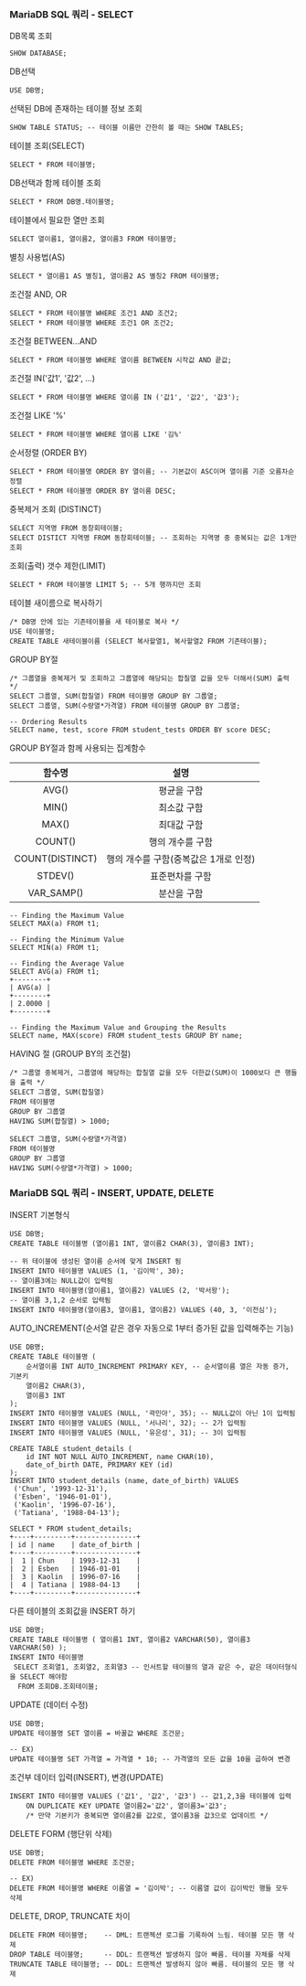 ### MariaDB SQL 쿼리 - SELECT

DB목록 조회

```mysql
SHOW DATABASE;
```

DB선택

```mysql
USE DB명;
```

선택된 DB에 존재하는 테이블 정보 조회

```mysql
SHOW TABLE STATUS; -- 테이블 이름만 간한히 볼 때는 SHOW TABLES;
```

테이블 조회(SELECT)

```mysql
SELECT * FROM 테이블명;
```

DB선택과 함께 테이블 조회

```mysql
SELECT * FROM DB명.테이블명;
```

테이블에서 필요한 열만 조회

```mysql
SELECT 열이름1, 열이름2, 열이름3 FROM 테이블명;
```

별칭 사용법(AS)

```mysql
SELECT * 열이름1 AS 별칭1, 열이름2 AS 별칭2 FROM 테이블명; 
```

조건절 AND, OR

```mysql
SELECT * FROM 테이블명 WHERE 조건1 AND 조건2;
SELECT * FROM 테이블명 WHERE 조건1 OR 조건2;
```

조건절 BETWEEN...AND

```mysql
SELECT * FROM 테이블명 WHERE 열이름 BETWEEN 시작값 AND 끝값;
```

조건절 IN('값1', '값2', ...)

```mysql
SELECT * FROM 테이블명 WHERE 열이름 IN ('값1', '값2', '값3');
```

조건절 LIKE '%'

```mysql
SELECT * FROM 테이블명 WHERE 열이름 LIKE '김%'
```

순서정렬 (ORDER BY)

```mysql
SELECT * FROM 테이블명 ORDER BY 열이름; -- 기본값이 ASC이며 열이름 기준 오름차순 정렬
SELECT * FROM 테이블명 ORDER BY 열이름 DESC;
```

중복제거 조회 (DISTINCT)

```mysql
SELECT 지역명 FROM 동창회테이블;
SELECT DISTICT 지역명 FROM 동창회테이블; -- 조회하는 지역명 중 중복되는 값은 1개만 조회
```

조회(출력) 갯수 제한(LIMIT)

```mysql
SELECT * FROM 테이블명 LIMIT 5; -- 5개 행까지만 조회
```

테이블 새이름으로 복사하기

```mysql
/* DB명 안에 있는 기존테이블을 새 테이블로 복사 */
USE 테이블명;
CREATE TABLE 새테이블이름 (SELECT 복사할열1, 복사할열2 FROM 기존테이블);
```

GROUP BY절

```mysql
/* 그룹열을 중복제거 및 조회하고 그룹열에 해당되는 합칠열 값을 모두 더해서(SUM) 출력 */
SELECT 그룹열, SUM(합칠열) FROM 테이블명 GROUP BY 그룹열;
SELECT 그룹열, SUM(수량열*가격열) FROM 테이블명 GROUP BY 그룹열;

-- Ordering Results
SELECT name, test, score FROM student_tests ORDER BY score DESC;
```

GROUP BY절과 함께 사용되는 집계함수

|     함수명      |                 설명                  |
| :-------------: | :-----------------------------------: |
|      AVG()      |              평균을 구함              |
|      MIN()      |              최소값 구함              |
|      MAX()      |              최대값 구함              |
|     COUNT()     |           행의 개수를 구함            |
| COUNT(DISTINCT) | 행의 개수를 구함(중복값은 1개로 인정) |
|     STDEV()     |            표준편차를 구함            |
|   VAR_SAMP()    |              분산을 구함              |

```mysql
-- Finding the Maximum Value
SELECT MAX(a) FROM t1;

-- Finding the Minimum Value
SELECT MIN(a) FROM t1;

-- Finding the Average Value
SELECT AVG(a) FROM t1;
+--------+
| AVG(a) |
+--------+
| 2.0000 |
+--------+

-- Finding the Maximum Value and Grouping the Results
SELECT name, MAX(score) FROM student_tests GROUP BY name;
```

HAVING 절 (GROUP BY의 조건절)

```mysql
/* 그룹열 중복제거, 그룹열에 해당하는 합칠열 값을 모두 더한값(SUM)이 1000보다 큰 행들을 출력 */
SELECT 그룹열, SUM(합칠열)
FROM 테이블명
GROUP BY 그룹열
HAVING SUM(합칠열) > 1000;

SELECT 그룹열, SUM(수량열*가격열)
FROM 테이블명
GROUP BY 그룹열
HAVING SUM(수량열*가격열) > 1000;
```



### MariaDB SQL 쿼리 - INSERT, UPDATE, DELETE

INSERT 기본형식

```mysql
USE DB명;
CREATE TABLE 테이블명 (열이름1 INT, 열이름2 CHAR(3), 열이름3 INT);

-- 위 테이블에 생성된 열이름 순서에 맞게 INSERT 됨
INSERT INTO 테이블명 VALUES (1, '김이박', 30); 
-- 열이름3에는 NULL값이 입력됨
INSERT INTO 테이블명(열이름1, 열이름2) VALUES (2, '박서왕'); 
-- 열이름 3,1,2 순서로 입력됨
INSERT INTO 테이블명(열이름3, 열이름1, 열이름2) VALUES (40, 3, '이전심'); 
```

AUTO_INCREMENT(순서열 같은 경우 자동으로 1부터 증가된 값을 입력해주는 기능)

```mysql
USE DB명;
CREATE TABLE 테이블명 (
    순서열이름 INT AUTO_INCREMENT PRIMARY KEY, -- 순서열이름 열은 자동 증가, 기본키
    열이름2 CHAR(3),
    열이름3 INT
);
INSERT INTO 테이블명 VALUES (NULL, '곽민아', 35); -- NULL값이 아닌 1이 입력됨
INSERT INTO 테이블명 VALUES (NULL, '서나리', 32); -- 2가 입력됨
INSERT INTO 테이블명 VALUES (NULL, '유은성', 31); -- 3이 입력됨

CREATE TABLE student_details (
    id INT NOT NULL AUTO_INCREMENT, name CHAR(10),
    date_of_birth DATE, PRIMARY KEY (id)
);
INSERT INTO student_details (name, date_of_birth) VALUES 
 ('Chun', '1993-12-31'),
 ('Esben', '1946-01-01'),
 ('Kaolin', '1996-07-16'),
 ('Tatiana', '1988-04-13');
 
SELECT * FROM student_details;
+----+---------+---------------+
| id | name    | date_of_birth |
+----+---------+---------------+
|  1 | Chun    | 1993-12-31    |
|  2 | Esben   | 1946-01-01    |
|  3 | Kaolin  | 1996-07-16    |
|  4 | Tatiana | 1988-04-13    |
+----+---------+---------------+
```

다른 테이블의 조회값을 INSERT 하기

```mysql
USE DB명;
CREATE TABLE 테이블명 ( 열이름1 INT, 열이름2 VARCHAR(50), 열이름3 VARCHAR(50) );
INSERT INTO 테이블명 
 SELECT 조회열1, 조회열2, 조회열3 -- 인서트할 테이블의 열과 같은 수, 같은 데이터형식을 SELECT 해야함
  FROM 조회DB.조회테이블;
```

UPDATE (데이터 수정)

```mysql
USE DB명;
UPDATE 테이블명 SET 열이름 = 바꿀값 WHERE 조건문;

-- EX)
UPDATE 테이블명 SET 가격열 = 가격열 * 10; -- 가격열의 모든 값을 10을 곱하여 변경
```

조건부 데이터 입력(INSERT), 변경(UPDATE)

```mysql
INSERT INTO 테이블명 VALUES ('값1', '값2', '값3') -- 값1,2,3을 테이블에 입력
	ON DUPLICATE KEY UPDATE 열이름2='값2', 열이름3='값3';
	/* 만약 기본키가 중복되면 열이름2를 값2로, 열이름3을 값3으로 업데이트 */
```

DELETE FORM (행단위 삭제)

```mysql
USE DB명;
DELETE FROM 테이블명 WHERE 조건문;

-- EX)
DELETE FROM 테이블명 WHERE 이름열 = '김이박'; -- 이름열 값이 김이박인 행들 모두 삭제
```

DELETE, DROP, TRUNCATE 차이

```mysql
DELETE FROM 테이블명;    -- DML: 트랜젝션 로그를 기록하여 느림. 테이블 모든 행 삭제
DROP TABLE 테이블명;     -- DDL: 트랜젝션 발생하지 않아 빠름. 테이블 자체를 삭제
TRUNCATE TABLE 테이블명; -- DDL: 트랜젝션 발생하지 않아 빠름. 테이블의 모든 행 삭제
```
